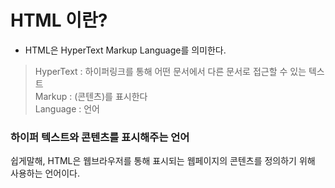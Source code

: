 # HTML 이란?

- HTML은 HyperText Markup Language를 의미한다.

> HyperText : 하이퍼링크를 통해 어떤 문서에서 다른 문서로 접근할 수 있는 텍스트 <br>
> Markup : (콘텐츠)를 표시한다 <br>
> Language :  언어

### **하이퍼 텍스트와 콘텐츠를 표시해주는 언어**

쉽게말해, HTML은 웹브라우저를 통해 표시되는 웹페이지의 콘텐츠를 정의하기 위해 사용하는 언어이다.
